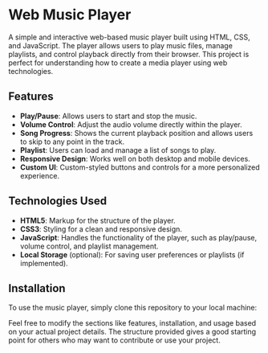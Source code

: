 # Web Music Player

A simple and interactive web-based music player built using HTML, CSS, and JavaScript. The player allows users to play music files, manage playlists, and control playback directly from their browser. This project is perfect for understanding how to create a media player using web technologies.

## Features

- **Play/Pause**: Allows users to start and stop the music.
- **Volume Control**: Adjust the audio volume directly within the player.
- **Song Progress**: Shows the current playback position and allows users to skip to any point in the track.
- **Playlist**: Users can load and manage a list of songs to play.
- **Responsive Design**: Works well on both desktop and mobile devices.
- **Custom UI**: Custom-styled buttons and controls for a more personalized experience.

## Technologies Used

- **HTML5**: Markup for the structure of the player.
- **CSS3**: Styling for a clean and responsive design.
- **JavaScript**: Handles the functionality of the player, such as play/pause, volume control, and playlist management.
- **Local Storage** (optional): For saving user preferences or playlists (if implemented).

## Installation

To use the music player, simply clone this repository to your local machine:

Feel free to modify the sections like features, installation, and usage based on your actual project details. The structure provided gives a good starting point for others who may want to contribute or use your project.
